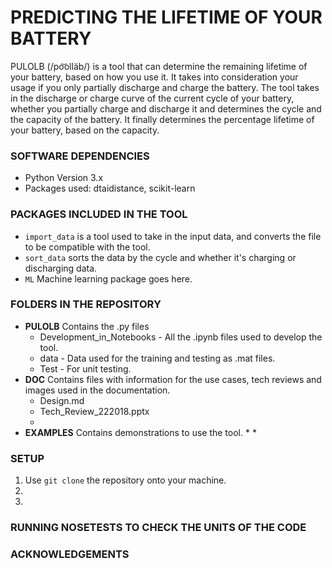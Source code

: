 # PREDICTING THE LIFETIME OF YOUR BATTERY
PULOLB (/po͝olläb/) is a tool that can determine the remaining lifetime of your battery, based on how you use it. It takes into consideration your usage if you only partially discharge and charge the battery. 
The tool takes in the discharge or charge curve of the current cycle of your battery, whether you partially charge and discharge it and determines the cycle and the capacity of the battery. It finally determines the percentage lifetime of your battery, based on the capacity. 

### SOFTWARE DEPENDENCIES
* Python Version 3.x
* Packages used: dtaidistance, scikit-learn

### PACKAGES INCLUDED IN THE TOOL
* `import_data` is a tool used to take in the input data, and converts the file to be compatible with the tool. 
* `sort_data` sorts the data by the cycle and whether it's charging or discharging data. 
* `ML` Machine learning package goes here. 

### FOLDERS IN THE REPOSITORY
* **PULOLB**
Contains the .py files 
	* Development_in_Notebooks - All the .ipynb files used to develop the tool. 
	* data - Data used for the training and testing as .mat files. 
	* Test - For unit testing. 
* **DOC** 
Contains files with information for the use cases, tech reviews and images used in the documentation. 
	* Design.md
	* Tech_Review_222018.pptx
	*
* **EXAMPLES**
Contains demonstrations to use the tool. 
	*
	*

### SETUP
1. Use `git clone` the repository onto your machine. 
2. 
3. 

### RUNNING NOSETESTS TO CHECK THE UNITS OF THE CODE

### ACKNOWLEDGEMENTS
